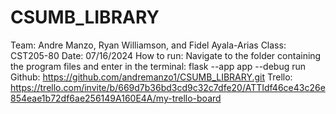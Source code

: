 # CSUMB_LIBRARY
Team: Andre Manzo, Ryan Williamson, and Fidel Ayala-Arias Class: CST205-80 Date: 07/16/2024 How to run: Navigate to the folder containing the program files and enter in the terminal: flask --app app --debug run Github: https://github.com/andremanzo1/CSUMB_LIBRARY.git Trello: https://trello.com/invite/b/669d7b36bd3cd9c32c7dfe20/ATTIdf46ce43c26e854eae1b72df6ae256149A160E4A/my-trello-board